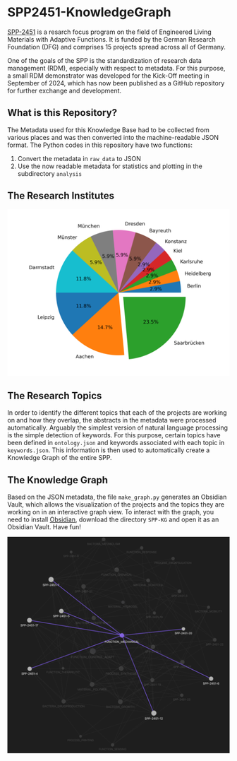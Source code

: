 # SPP2451-KnowledgeGraph

[SPP-2451](https://spp2451.de) is a resarch focus program on the field of Engineered Living Materials with Adaptive Functions.
It is funded by the German Research Foundation (DFG) and comprises 15 projects spread across all of Germany.

One of the goals of the SPP is the standardization of research data management (RDM), especially with respect to metadata.
For this purpose, a small RDM demonstrator was developed for the Kick-Off meeting in September of 2024, which has now been published as a GitHub repository for further exchange and development.

## What is this Repository?

The Metadata used for this Knowledge Base had to be collected from various places and was then converted into the machine-readable JSON format.
The Python codes in this repository have two functions: 
1. Convert the metadata in `raw_data` to JSON
2. Use the now readable metadata for statistics and plotting in the subdirectory `analysis`

## The Research Institutes 

![Alt text](analysis/cities_pie.png?raw=true "The cities visualized on the map of Germany")

## The Research Topics

In order to identify the different topics that each of the projects are working on and how they overlap, the abstracts in the metadata were processed automatically.
Arguably the simplest version of natural language processing is the simple detection of keywords. 
For this purpose, certain topics have been defined in `ontology.json` and keywords associated with each topic in `keywords.json`.
This information is then used to automatically create a Knowledge Graph of the entire SPP.

## The Knowledge Graph

Based on the JSON metadata, the file `make_graph.py` generates an Obsidian Vault, which allows the visualization of the projects and the topics they are working on in an interactive graph view.
To interact with the graph, you need to install [Obsidian](https://obsidian.md), download the directory `SPP-KG` and open it as an Obsidian Vault.
Have fun!

![Alt text](obsidianKG.png?raw=true "The Knowledge Graph view in Obsidian")